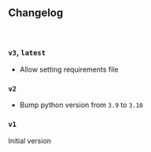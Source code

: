 ## Changelog

<br/>

### `v3`, `latest`

- Allow setting requirements file

### `v2`

- Bump python version from `3.9` to `3.10`

### `v1`

Initial version

